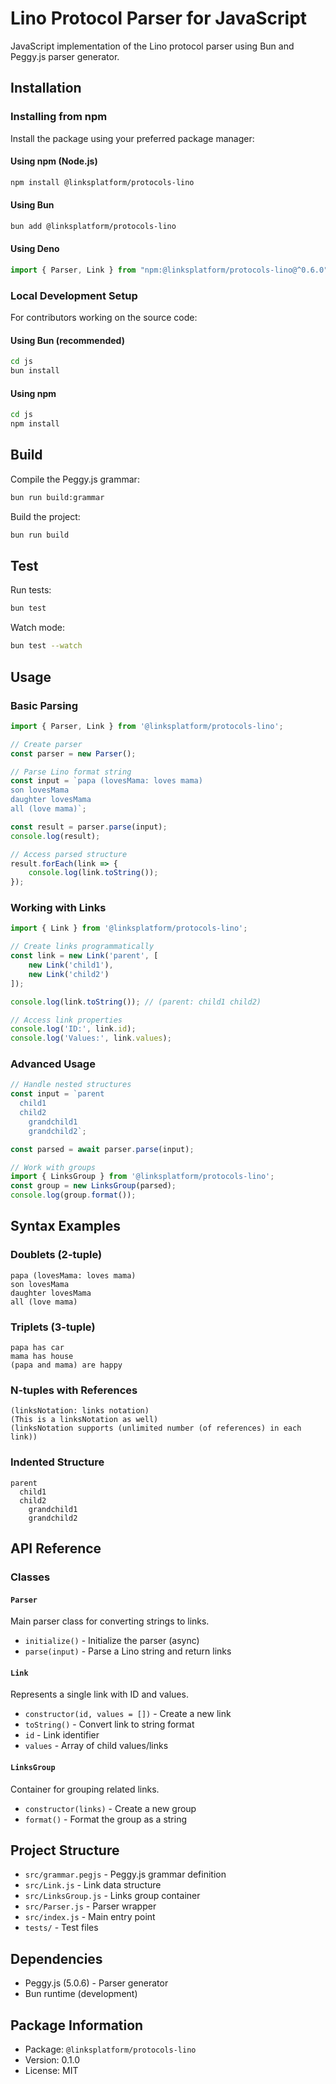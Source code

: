 # Lino Protocol Parser for JavaScript

JavaScript implementation of the Lino protocol parser using Bun and Peggy.js parser generator.

## Installation

### Installing from npm

Install the package using your preferred package manager:

#### Using npm (Node.js)

```bash
npm install @linksplatform/protocols-lino
```

#### Using Bun

```bash
bun add @linksplatform/protocols-lino
```

#### Using Deno

```typescript
import { Parser, Link } from "npm:@linksplatform/protocols-lino@^0.6.0";
```

### Local Development Setup

For contributors working on the source code:

#### Using Bun (recommended)

```bash
cd js
bun install
```

#### Using npm

```bash
cd js
npm install
```

## Build

Compile the Peggy.js grammar:

```bash
bun run build:grammar
```

Build the project:

```bash
bun run build
```

## Test

Run tests:

```bash
bun test
```

Watch mode:

```bash
bun test --watch
```

## Usage

### Basic Parsing

```javascript
import { Parser, Link } from '@linksplatform/protocols-lino';

// Create parser
const parser = new Parser();

// Parse Lino format string
const input = `papa (lovesMama: loves mama)
son lovesMama
daughter lovesMama
all (love mama)`;

const result = parser.parse(input);
console.log(result);

// Access parsed structure
result.forEach(link => {
    console.log(link.toString());
});
```

### Working with Links

```javascript
import { Link } from '@linksplatform/protocols-lino';

// Create links programmatically
const link = new Link('parent', [
    new Link('child1'),
    new Link('child2')
]);

console.log(link.toString()); // (parent: child1 child2)

// Access link properties
console.log('ID:', link.id);
console.log('Values:', link.values);
```

### Advanced Usage

```javascript
// Handle nested structures
const input = `parent
  child1
  child2
    grandchild1
    grandchild2`;

const parsed = await parser.parse(input);

// Work with groups
import { LinksGroup } from '@linksplatform/protocols-lino';
const group = new LinksGroup(parsed);
console.log(group.format());
```

## Syntax Examples

### Doublets (2-tuple)
```
papa (lovesMama: loves mama)
son lovesMama
daughter lovesMama
all (love mama)
```

### Triplets (3-tuple)
```
papa has car
mama has house
(papa and mama) are happy
```

### N-tuples with References
```
(linksNotation: links notation)
(This is a linksNotation as well)
(linksNotation supports (unlimited number (of references) in each link))
```

### Indented Structure
```
parent
  child1
  child2
    grandchild1
    grandchild2
```

## API Reference

### Classes

#### `Parser`
Main parser class for converting strings to links.
- `initialize()` - Initialize the parser (async)
- `parse(input)` - Parse a Lino string and return links

#### `Link`
Represents a single link with ID and values.
- `constructor(id, values = [])` - Create a new link
- `toString()` - Convert link to string format
- `id` - Link identifier
- `values` - Array of child values/links

#### `LinksGroup`
Container for grouping related links.
- `constructor(links)` - Create a new group
- `format()` - Format the group as a string

## Project Structure

- `src/grammar.pegjs` - Peggy.js grammar definition
- `src/Link.js` - Link data structure
- `src/LinksGroup.js` - Links group container  
- `src/Parser.js` - Parser wrapper
- `src/index.js` - Main entry point
- `tests/` - Test files

## Dependencies

- Peggy.js (5.0.6) - Parser generator
- Bun runtime (development)

## Package Information

- Package: `@linksplatform/protocols-lino`
- Version: 0.1.0
- License: MIT